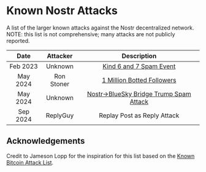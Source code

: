 # Known Nostr Attacks
A list of the larger known attacks against the Nostr decentralized network.  
NOTE: this list is not comprehensive; many attacks are not publicly reported.  

| Date        | Attacker  | Description |
| :---------: |:------: | :---------: |
| Feb 2023 | Unknown | [Kind 6 and 7 Spam Event](https://nostter.app/nevent1qqsfxghjgguud6yv9erdvuz62k57fyzj54gf0zkf68jfawz4f7tez6qzyzed6sqf0exsfvd9d7emvh7p6x409y566v8assk8f45tnyy8g3y4kulu845)|
| May 2024 | Ron Stoner | [1 Million Botted Followers](https://ron.stoner.com/I_Gained_1_Million_Followers_in_24_Hours/)|
| May 2024 | Unknown | [Nostr->BlueSky Bridge Trump Spam Attack](https://techcrunch.com/2024/05/21/the-vote-trump-spam-that-hit-bluesky-in-may-came-from-decentralized-rival-nostr/)|
| Sep 2024 | ReplyGuy | Replay Post as Reply Attack|

## Acknowledgements
Credit to Jameson Lopp for the inspiration for this list based on the [Known Bitcoin Attack List](https://github.com/jlopp/physical-bitcoin-attacks/blob/master/README.md).   
